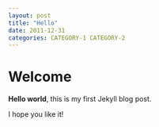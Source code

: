 ```yaml
---
layout: post
title: "Hello"
date: 2011-12-31
categories: CATEGORY-1 CATEGORY-2
---
```


# Welcome

**Hello world**, this is my first Jekyll blog post.

I hope you like it!
